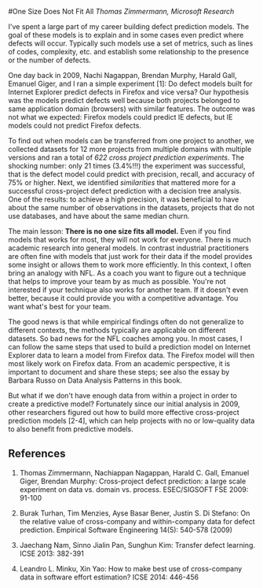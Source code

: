 #One Size Does Not Fit All
_Thomas Zimmermann, Microsoft Research_

I've spent a large part of my career building defect prediction models. The goal of these models is to explain and in some cases even predict where defects will occur. Typically such models use a set of metrics, such as lines of codes, complexity, etc. and establish some relationship to the presence or the number of defects.

One day back in 2009, Nachi Nagappan, Brendan Murphy, Harald Gall, Emanuel Giger, and I ran a simple experiment [1]: Do defect models built for Internet Explorer predict defects in Firefox and vice versa? Our hypothesis was the models predict defects well because both projects belonged to same application domain (browsers) with similar features. The outcome was not what we expected: Firefox models could predict IE defects, but IE models could not predict Firefox defects. 

To find out when models can be transferred from one project to another, we collected datasets for 12 more projects from multiple domains with multiple versions and ran a total of _622 cross project prediction experiments_. The shocking number: only 21 times (3.4%!!!) the experiment was successful, that is the defect model could predict with precision, recall, and accuracy of 75% or higher. Next, we identified _similarities_ that mattered more for a successful cross-project defect prediction with a decision tree analysis. One of the results: to achieve a high precision, it was beneficial to have about the same number of observations in the datasets, projects that do not use databases, and have about the same median churn.  

The main lesson: **There is no one size fits all model.** Even if you find models that works for most, they will not work for everyone. There is much academic research into general models. In contrast industrial practitioners are often fine with models that just work for their data if the model provides some insight or allows them to work more efficiently. In this context, I often bring an analogy with NFL. As a coach you want to figure out a technique that helps to improve your team by as much as possible. You're not interested if your technique also works for another team. If it doesn't even better, because it could provide you with a competitive advantage. You want what's best for your team.

The good news is that while empirical findings often do not generalize to different contexts, the methods typically are applicable on different datasets. So bad news for the NFL coaches among you. In most cases, I can follow the same steps that used to build a prediction model on Internet Explorer data to learn a model from Firefox data. The Firefox model will then most likely work on Firefox data. From an academic perspective, it is important to document and share these steps; see also the essay by Barbara Russo on Data Analysis Patterns in this book.

But what if we don't have enough data from within a project in order to create a predictive model? Fortunately since our initial analysis in 2009, other researchers figured out how to build more effective cross-project prediction models [2-4], which can help projects with no or low-quality data to also benefit from predictive models.

## References

1. Thomas Zimmermann, Nachiappan Nagappan, Harald C. Gall, Emanuel Giger, Brendan Murphy: Cross-project defect prediction: a large scale experiment on data vs. domain vs. process. ESEC/SIGSOFT FSE 2009: 91-100

2. Burak Turhan, Tim Menzies, Ayse Basar Bener, Justin S. Di Stefano: On the relative value of cross-company and within-company data for defect prediction. Empirical Software Engineering 14(5): 540-578 (2009)

3. Jaechang Nam, Sinno Jialin Pan, Sunghun Kim: Transfer defect learning. ICSE 2013: 382-391

4.  Leandro L. Minku, Xin Yao: How to make best use of cross-company data in software effort estimation? ICSE 2014: 446-456


